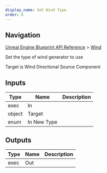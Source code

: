 ```yaml
---
display_name: Set Wind Type
order: 6
---
```

## Navigation

[Unreal Engine Blueprint API Reference](https://dev.epicgames.com/documentation/en-us/unreal-engine/BlueprintAPI) > [Wind](https://dev.epicgames.com/documentation/en-us/unreal-engine/BlueprintAPI/Wind)

Set the type of wind generator to use

Target is Wind Directional Source Component

## Inputs

| Type | Name | Description |
| --- | --- | --- |
| exec | In |  |
| object | Target |  |
| enum | In New Type |  |

## Outputs

| Type | Name | Description |
| --- | --- | --- |
| exec | Out |  |

